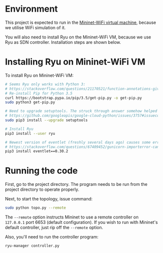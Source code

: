 # Environment

This project is expected to run in the [Mininet-WiFi virtual machine](https://drive.google.com/file/d/1R8n4thPwV2krFa6WNP0Eh05ZHZEdhw4W/view?usp=sharing),
because we utilise WiFi simulation of it.

You will also need to install Ryu on the Mininet-WiFi VM, because we use Ryu as SDN controller.
Installation steps are shown below.


# Installing Ryu on Mininet-WiFi VM

To install Ryu on Mininet-WiFi VM:

```bash
# Seems Ryu only works with Python 3: 
# https://stackoverflow.com/questions/21170521/function-annotations-giving-error-in-python
# Re-install Pip for Python 3.5
curl https://bootstrap.pypa.io/pip/3.5/get-pip.py -o get-pip.py
sudo python3 get-pip.py

# Need to upgrade setuptools. The struck through answer somehow helped me: 
# https://github.com/googleapis/google-cloud-python/issues/3757#issuecomment-321028963
sudo pip3 install --upgrade setuptools

# Install Ryu
pip3 install --user ryu

# Newest version of eventlet (freshly several days ago) causes some error. Install an older version instead: 
# https://stackoverflow.com/questions/67409452/gunicorn-importerror-cannot-import-name-already-handled-from-eventlet-wsgi
pip3 install eventlet==0.30.2
```

# Running the code

First, go to the project directory. The program needs to be run from the project directory to operate properly.

Next, to start the topology, issue command:

```bash
sudo python topo.py --remote
```

The `--remote` option instructs Mininet to use a remote controller on `127.0.0.1` port 6653 (default configuration). 
If you wish to run with Mininet's default controller, just rip off the `--remote` option.

Also, you'll need to run the controller program:

```bash
ryu-manager controller.py
```

